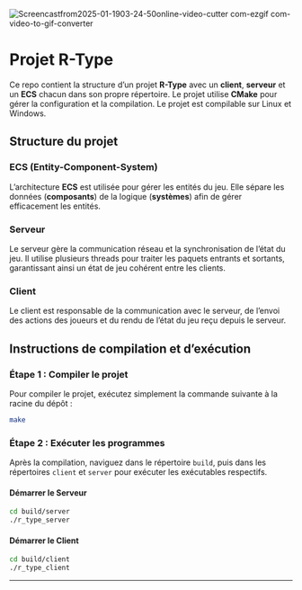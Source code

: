 ![Screencastfrom2025-01-1903-24-50online-video-cutter com-ezgif com-video-to-gif-converter](https://github.com/user-attachments/assets/73fdfeef-8ca9-4c00-a7e4-26242d0fa5d6)

# Projet R-Type

Ce repo contient la structure d’un projet **R-Type** avec un **client**,  **serveur** et un **ECS** chacun dans son propre répertoire. Le projet utilise **CMake** pour gérer la configuration et la compilation. Le projet est compilable sur Linux et Windows.

## Structure du projet

### ECS (Entity-Component-System)
L’architecture **ECS** est utilisée pour gérer les entités du jeu. Elle sépare les données (**composants**) de la logique (**systèmes**) afin de gérer efficacement les entités.

### Serveur
Le serveur gère la communication réseau et la synchronisation de l’état du jeu. Il utilise plusieurs threads pour traiter les paquets entrants et sortants, garantissant ainsi un état de jeu cohérent entre les clients.

### Client
Le client est responsable de la communication avec le serveur, de l’envoi des actions des joueurs et du rendu de l’état du jeu reçu depuis le serveur.

## Instructions de compilation et d’exécution

### Étape 1 : Compiler le projet

Pour compiler le projet, exécutez simplement la commande suivante à la racine du dépôt :

```bash
make
```

### Étape 2 : Exécuter les programmes

Après la compilation, naviguez dans le répertoire `build`, puis dans les répertoires `client` et `server` pour exécuter les exécutables respectifs.

#### Démarrer le Serveur

```bash
cd build/server
./r_type_server
```

#### Démarrer le Client

```bash
cd build/client
./r_type_client
``` 

--- 
